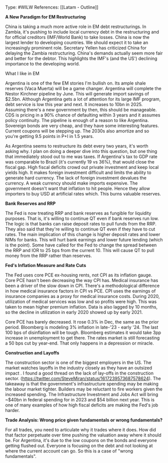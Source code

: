 Type: #WILW
References: [[Latam - Outline]]

**A New Paradigm for EM Restructuring**

China is taking a much more active role in EM debt restructurings. In Zambia, it's pushing to include local currency debt in the restructuring and for official creditors (IMF/World Bank) to take losses. China is now the largest lender to developing countries. We should expect it to take an increasingly prominent role. Secretary Yellen has criticized China for delaying the Zambia restructuring. China's demands actually seem more fair and better for the debtor. This highlights the IMF's (and the US') declining importance to the developing world.

  
What I like in EM

Argentina is one of the few EM stories I'm bullish on. Its ample shale reserves (Vaca Muerta) will be a game changer. Argentina will complete the Nestor Kirchner pipeline by June. This will generate import savings of $2.5bn. Although Argentina gets a lot of attention for its large IMF program, debt service is low this year and next. It increases to 10bn in 2025. Assuming there's a new government by then, this should be manageable. CDS is pricing in a 90% chance of defaulting within 3 years and it assumes policy continuity. The pipeline is enough of a reason to like Argentina. Sovereign bonds are very cheap, and they have some interesting features. Current coupons will be stepping up. The 2030s also amortize and so you're getting 9.5 points in P+I in 1.5 years.

  

As Argentina seems to restructure its debt every two years, it's worth asking why. I plan on doing a deeper dive into this question, but one thing that immediately stood out to me was taxes. If Argentina's tax to GDP rate was comparable to Brazil (it's currently 19 vs 36%), that would close the fiscal gap. High fiscal deficits crowd out private investment and keep local yields high. It makes foreign investment difficult and limits the ability to generate hard currency. The lack of foreign investment devalues the currency. A weak currency should make imports expensive. The government doesn't want that inflation to hit people. Hence they allow importers to buy USD at artificial rates which. This burns valuable reserves.

  

  

**Bank Reserves and RRP**

The Fed is now treating RRP and bank reserves as fungible for liquidity purposes. That is, it's willing to continue QT even if bank reserves run low. The logic is that banks can raise deposit rates to pull funds from the RRP. They also said that they're willing to continue QT even if they have to cut rates. The main implication of this change is higher deposit rates and lower NIMs for banks. This will hurt bank earnings and lower future lending (which is the point). Some have called for the Fed to change the spread between the RRP and IOR to 25 bps from the current 10. This will cause QT to pull money from the RRP rather than reserves.

  

**Fed's Inflation Measure and Rate Cuts**

The Fed uses core PCE ex-housing rents, not CPI as its inflation gauge. Core PCE hasn't been decreasing the way CPI has. Medical insurance has been a driver of the slow down in CPI. There's a methodological difference in how medical insurance factors in CPI vs PCE. CPI uses the earnings of insurance companies as a proxy for medical insurance costs. During 2020, utilization of medical services was low and so profits were high. This was taken to mean higher premium inflation. Data is also lagged by 10 months, so the decline in utilization in early 2020 showed up by early 2021.

  

Core PCE has barely decreased. It rose 0.3% in Dec, the same as the prior period. Bloomberg is modeling 3% inflation in late-'23 - early '24. The last 100 bps of disinflation will be tough. Bloomberg estimates it would take 3pp increase in unemployment to get there. The rates market is still forecasting a 50 bps cut by year-end. That only happens in a depression or miracle.

  

**Construction and Layoffs**

The construction sector is one of the biggest employers in the US. The market watches layoffs in the industry closely as they have an outsized impact . I found a good thread on the lack of lay-offs in the construction sector. (https://twitter.com/SteveMiran/status/1617239573687578624). The takeaway is that the government's infrastructure spending may be making the labour market tighter. Builders may be reluctant to fire workers given the increased spending. The Infrastructure Investment and Jobs Act will bring ~$40bn in federal spending for in 2023 and $54 billion next year. This is one of many examples of how high fiscal deficits are making the Fed's job harder.

  

**Trade Analysis: Wrong price given fundamentals or wrong fundamentals?**

For all trades, you need to articulate why it trades where it does. How did that factor perpetuate over time pushing the valuation away where it should be. For Argentina, it's due to the low coupons on the bonds and everyone getting flushed out. Everyone is focusing on the debt and not looking at where the current account can go. So this is a case of "wrong fundamentals".
